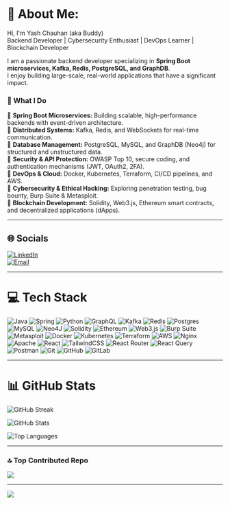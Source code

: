 # 💫 About Me:
Hi, I'm Yash Chauhan (aka Buddy)  
Backend Developer | Cybersecurity Enthusiast | DevOps Learner | Blockchain Developer  

I am a passionate backend developer specializing in **Spring Boot microservices, Kafka, Redis, PostgreSQL, and GraphDB**.  
I enjoy building large-scale, real-world applications that have a significant impact.  

### 🚀 What I Do
🔹 **Spring Boot Microservices:** Building scalable, high-performance backends with event-driven architecture.  
🔹 **Distributed Systems:** Kafka, Redis, and WebSockets for real-time communication.  
🔹 **Database Management:** PostgreSQL, MySQL, and GraphDB (Neo4j) for structured and unstructured data.  
🔹 **Security & API Protection:** OWASP Top 10, secure coding, and authentication mechanisms (JWT, OAuth2, 2FA).  
🔹 **DevOps & Cloud:** Docker, Kubernetes, Terraform, CI/CD pipelines, and AWS.  
🔹 **Cybersecurity & Ethical Hacking:** Exploring penetration testing, bug bounty, Burp Suite & Metasploit.  
🔹 **Blockchain Development:** Solidity, Web3.js, Ethereum smart contracts, and decentralized applications (dApps).  

---

## 🌐 Socials
[![LinkedIn](https://img.shields.io/badge/LinkedIn-%230077B5.svg?logo=linkedin&logoColor=white)](https://www.linkedin.com/in/yash-chauhan-a415b6246)  
[![Email](https://img.shields.io/badge/Email-D14836?logo=gmail&logoColor=white)](mailto:yashchauhan.gaya@gmail.com)  

---

# 💻 Tech Stack
![Java](https://img.shields.io/badge/java-%23ED8B00.svg?style=for-the-badge&logo=java&logoColor=white) 
![Spring](https://img.shields.io/badge/spring-%236DB33F.svg?style=for-the-badge&logo=spring&logoColor=white) 
![Python](https://img.shields.io/badge/python-3670A0?style=for-the-badge&logo=python&logoColor=ffdd54) 
![GraphQL](https://img.shields.io/badge/-GraphQL-E10098?style=for-the-badge&logo=graphql&logoColor=white) 
![Kafka](https://img.shields.io/badge/kafka-231F20?style=for-the-badge&logo=apache-kafka&logoColor=white) 
![Redis](https://img.shields.io/badge/redis-%23DD0031.svg?style=for-the-badge&logo=redis&logoColor=white) 
![Postgres](https://img.shields.io/badge/postgres-%23316192.svg?style=for-the-badge&logo=postgresql&logoColor=white) 
![MySQL](https://img.shields.io/badge/mysql-4479A1.svg?style=for-the-badge&logo=mysql&logoColor=white) 
![Neo4J](https://img.shields.io/badge/Neo4j-008CC1?style=for-the-badge&logo=neo4j&logoColor=white) 
![Solidity](https://img.shields.io/badge/Solidity-363636?style=for-the-badge&logo=solidity&logoColor=white) 
![Ethereum](https://img.shields.io/badge/Ethereum-3C3C3D?style=for-the-badge&logo=ethereum&logoColor=white) 
![Web3.js](https://img.shields.io/badge/web3.js-F16822?style=for-the-badge&logo=web3.js&logoColor=white) 
![Burp Suite](https://img.shields.io/badge/Burp_Suite-FB542B?style=for-the-badge&logo=burp-suite&logoColor=white) 
![Metasploit](https://img.shields.io/badge/Metasploit-232F3E?style=for-the-badge&logo=metasploit&logoColor=white) 
![Docker](https://img.shields.io/badge/docker-%230db7ed.svg?style=for-the-badge&logo=docker&logoColor=white) 
![Kubernetes](https://img.shields.io/badge/kubernetes-%23326ce5.svg?style=for-the-badge&logo=kubernetes&logoColor=white) 
![Terraform](https://img.shields.io/badge/terraform-%235835CC.svg?style=for-the-badge&logo=terraform&logoColor=white) 
![AWS](https://img.shields.io/badge/AWS-%23FF9900.svg?style=for-the-badge&logo=amazon-aws&logoColor=white) 
![Nginx](https://img.shields.io/badge/nginx-%23009639.svg?style=for-the-badge&logo=nginx&logoColor=white) 
![Apache](https://img.shields.io/badge/apache-%23D42029.svg?style=for-the-badge&logo=apache&logoColor=white) 
![React](https://img.shields.io/badge/react-%2320232a.svg?style=for-the-badge&logo=react&logoColor=%2361DAFB) 
![TailwindCSS](https://img.shields.io/badge/tailwindcss-%2338B2AC.svg?style=for-the-badge&logo=tailwind-css&logoColor=white) 
![React Router](https://img.shields.io/badge/React_Router-CA4245?style=for-the-badge&logo=react-router&logoColor=white) 
![React Query](https://img.shields.io/badge/-React%20Query-FF4154?style=for-the-badge&logo=react%20query&logoColor=white) 
![Postman](https://img.shields.io/badge/Postman-FF6C37?style=for-the-badge&logo=postman&logoColor=white) 
![Git](https://img.shields.io/badge/git-%23F05033.svg?style=for-the-badge&logo=git&logoColor=white) 
![GitHub](https://img.shields.io/badge/github-%23121011.svg?style=for-the-badge&logo=github&logoColor=white) 
![GitLab](https://img.shields.io/badge/gitlab-%23181717.svg?style=for-the-badge&logo=gitlab&logoColor=white)  

---

# 📊 GitHub Stats
![GitHub Streak](https://github-readme-streak-stats.herokuapp.com?user=98001yash&theme=radical&date_format=M%20j%5B%2C%20Y%5D&fire=FF7F50&ring=FF4500&currStreakLabel=FFD700&background=0D1117&currStreakNum=FFFFFF&sideNums=FF7F50&sideLabels=FFFFFF&dates=AAAAAA&stroke=000000&cache_bust=3)

![GitHub Stats](https://github-readme-stats.vercel.app/api?username=98001yash&show_icons=true&theme=radical&hide_border=false)

![Top Languages](https://github-readme-stats.vercel.app/api/top-langs/?username=98001yash&layout=compact&theme=radical&hide_border=false)


---

### 🔝 Top Contributed Repo
![](https://github-contributor-stats.vercel.app/api?username=98001yash&limit=5&theme=dark&combine_all_yearly_contributions=true&t=4)

---

[![](https://visitcount.itsvg.in/api?id=98001yash&icon=0&color=0)](https://visitcount.itsvg.in)

<!-- Proudly created with GPRM ( https://gprm.itsvg.in ) -->
